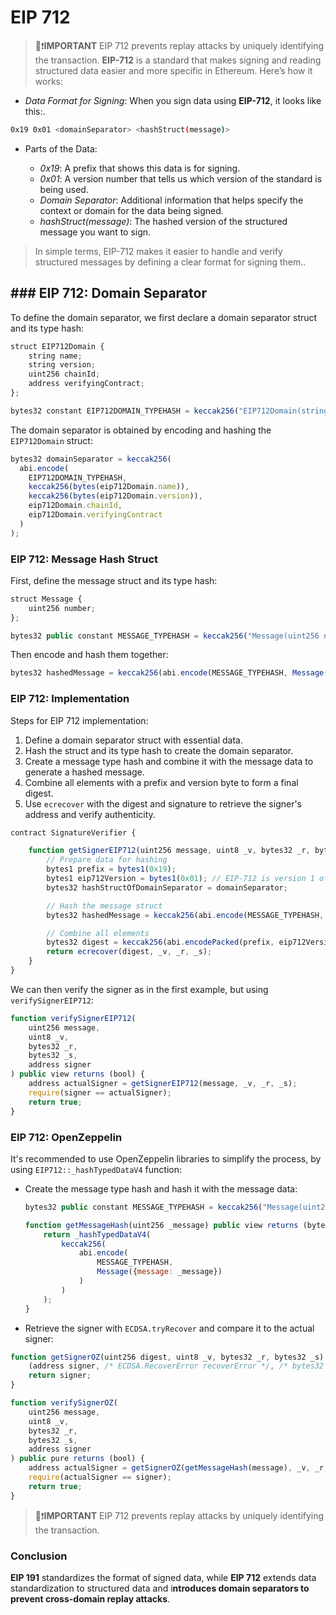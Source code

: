 # EIP 712
> 👀❗**IMPORTANT** 
> EIP 712 prevents replay attacks by uniquely identifying the transaction.
**EIP-712** is a standard that makes signing and reading structured data easier and more specific in Ethereum. 
Here’s how it works:

- *Data Format for Signing*: When you sign data using **EIP-712**, it looks like this:.
```bash 
0x19 0x01 <domainSeparator> <hashStruct(message)>
```

- Parts of the Data:

    * *0x19*: A prefix that shows this data is for signing.
    * *0x01*: A version number that tells us which version of the standard is being used.
    * *Domain Separator*: Additional information that helps specify the context or domain for the data being signed.
    * *hashStruct(message)*: The hashed version of the structured message you want to sign.

> In simple terms, EIP-712 makes it easier to handle and verify structured messages by defining a clear format for signing them..

## ### EIP 712: Domain Separator

To define the domain separator, we first declare a domain separator struct and its type hash:

```js
struct EIP712Domain {
    string name;
    string version;
    uint256 chainId;
    address verifyingContract;
};

bytes32 constant EIP712DOMAIN_TYPEHASH = keccak256("EIP712Domain(string name,string version,uint256 chainId,address verifyingContract)");
```

The domain separator is obtained by encoding and hashing the `EIP712Domain` struct:

```js
bytes32 domainSeparator = keccak256(
  abi.encode(
    EIP712DOMAIN_TYPEHASH,
    keccak256(bytes(eip712Domain.name)),
    keccak256(bytes(eip712Domain.version)),
    eip712Domain.chainId,
    eip712Domain.verifyingContract
  )
);
```

### EIP 712: Message Hash Struct

First, define the message struct and its type hash:

```js
struct Message {
    uint256 number;
};

bytes32 public constant MESSAGE_TYPEHASH = keccak256("Message(uint256 number)");
```

Then encode and hash them together:

```js
bytes32 hashedMessage = keccak256(abi.encode(MESSAGE_TYPEHASH, Message({ number: message })));
```

### EIP 712: Implementation

Steps for EIP 712 implementation:

1. Define a domain separator struct with essential data.
2. Hash the struct and its type hash to create the domain separator.
3. Create a message type hash and combine it with the message data to generate a hashed message.
4. Combine all elements with a prefix and version byte to form a final digest.
5. Use `ecrecover` with the digest and signature to retrieve the signer's address and verify authenticity.

```js
contract SignatureVerifier {

    function getSignerEIP712(uint256 message, uint8 _v, bytes32 _r, bytes32 _s) public view returns (address) {
        // Prepare data for hashing
        bytes1 prefix = bytes1(0x19);
        bytes1 eip712Version = bytes1(0x01); // EIP-712 is version 1 of EIP-191
        bytes32 hashStructOfDomainSeparator = domainSeparator;

        // Hash the message struct
        bytes32 hashedMessage = keccak256(abi.encode(MESSAGE_TYPEHASH, Message({ number: message })));

        // Combine all elements
        bytes32 digest = keccak256(abi.encodePacked(prefix, eip712Version, hashStructOfDomainSeparator, hashedMessage));
        return ecrecover(digest, _v, _r, _s);
    }
}
```

We can then verify the signer as in the first example, but using `verifySignerEIP712`:

```js
function verifySignerEIP712(
    uint256 message,
    uint8 _v,
    bytes32 _r,
    bytes32 _s,
    address signer
) public view returns (bool) {
    address actualSigner = getSignerEIP712(message, _v, _r, _s);
    require(signer == actualSigner);
    return true;
}
```
### EIP 712: OpenZeppelin

It's recommended to use OpenZeppelin libraries to simplify the process, by using `EIP712::_hashTypedDataV4` function:

* Create the message type hash and hash it with the message data:

  ```js
  bytes32 public constant MESSAGE_TYPEHASH = keccak256("Message(uint256 message)");

  function getMessageHash(uint256 _message) public view returns (bytes32) {
      return _hashTypedDataV4(
          keccak256(
              abi.encode(
                  MESSAGE_TYPEHASH,
                  Message({message: _message})
              )
          )
      );
  }
  ```

* Retrieve the signer with `ECDSA.tryRecover` and compare it to the actual signer:

```js
function getSignerOZ(uint256 digest, uint8 _v, bytes32 _r, bytes32 _s) public pure returns (address) {
    (address signer, /* ECDSA.RecoverError recoverError */, /* bytes32 signatureLength */ ) = ECDSA.tryRecover(digest, _v, _r, _s);
    return signer;
}
```

```js
function verifySignerOZ(
    uint256 message,
    uint8 _v,
    bytes32 _r,
    bytes32 _s,
    address signer
) public pure returns (bool) {
    address actualSigner = getSignerOZ(getMessageHash(message), _v, _r, _s);
    require(actualSigner == signer);
    return true;
}
```

> 👀❗**IMPORTANT** 
> EIP 712 prevents replay attacks by uniquely identifying the transaction.

### Conclusion

**EIP 191** standardizes the format of signed data, while **EIP 712** extends data standardization to structured data and i**ntroduces domain separators to prevent cross-domain replay attacks**.


